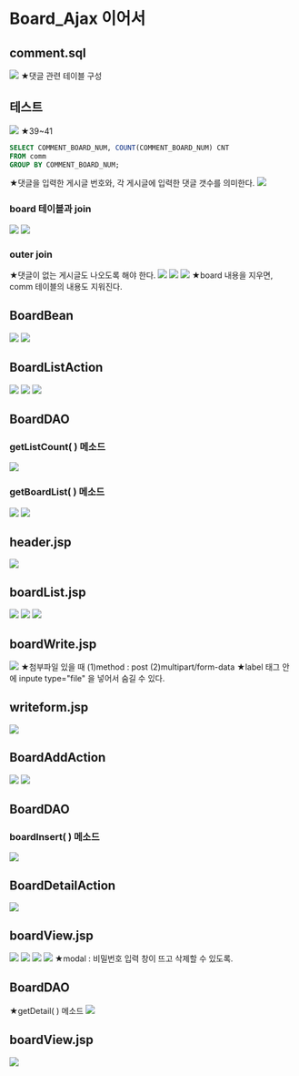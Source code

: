 # Board_Ajax 이어서
## comment.sql
![](../image/Pasted%20image%2020240318090415.png)
★댓글 관련 테이블 구성

## 테스트
![](../image/Pasted%20image%2020240318092406.png)
★39~41
``` SQL
SELECT COMMENT_BOARD_NUM, COUNT(COMMENT_BOARD_NUM) CNT
FROM comm
GROUP BY COMMENT_BOARD_NUM;
```
★댓글을 입력한 게시글 번호와, 각 게시글에 입력한 댓글 갯수를 의미한다.
![](../image/Pasted%20image%2020240318093317.png)

### board 테이블과 join
![](../image/Pasted%20image%2020240318094506.png)
![](../image/Pasted%20image%2020240318094857.png)


### outer join
★댓글이 없는 게시글도 나오도록 해야 한다.
![](../image/Pasted%20image%2020240318100207.png)
![](../image/Pasted%20image%2020240318100819.png)
![](../image/Pasted%20image%2020240318102257.png)
★board 내용을 지우면, comm 테이블의 내용도 지워진다.


## BoardBean
![](../image/Pasted%20image%2020240318103213.png)
![](../image/Pasted%20image%2020240318103004.png)



## BoardListAction
![](../image/Pasted%20image%2020240318113009.png)
![](../image/Pasted%20image%2020240318113033.png)
![](../image/Pasted%20image%2020240318113051.png)


## BoardDAO
### getListCount( ) 메소드
![](../image/Pasted%20image%2020240318122550.png)

### getBoardList( ) 메소드
![](../image/Pasted%20image%2020240318123439.png)
![](../image/Pasted%20image%2020240318123452.png)


## header.jsp
![](../image/Pasted%20image%2020240318123715.png)


## boardList.jsp
![](../image/Pasted%20image%2020240318162349.png)
![](../image/Pasted%20image%2020240318162408.png)
![](../image/Pasted%20image%2020240318162420.png)


## boardWrite.jsp
![](../image/Pasted%20image%2020240318162323.png)
★첨부파일 있을 때 (1)method : post (2)multipart/form-data
★label 태그 안에 inpute type="file" 을 넣어서 숨길 수 있다.

## writeform.jsp
![](../image/Pasted%20image%2020240318160738.png)


## BoardAddAction
![](../image/Pasted%20image%2020240318163118.png)
![](../image/Pasted%20image%2020240318171244.png)


## BoardDAO
### boardInsert( ) 메소드
![](../image/Pasted%20image%2020240319090436.png)



## BoardDetailAction
![](../image/Pasted%20image%2020240319101721.png)

## boardView.jsp
![](../image/Pasted%20image%2020240319101733.png)
![](../image/Pasted%20image%2020240319102443.png)
![](../image/Pasted%20image%2020240319103354.png)
![](../image/Pasted%20image%2020240319104106.png)
★modal : 비밀번호 입력 창이 뜨고 삭제할 수 있도록.


## BoardDAO
★getDetail( ) 메소드
![](../image/Pasted%20image%2020240319110110.png)


## boardView.jsp
![](../image/Pasted%20image%2020240319111910.png)
